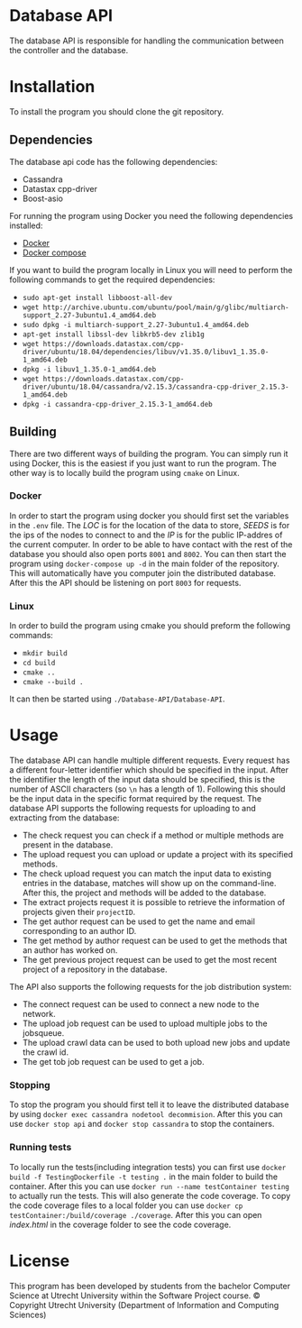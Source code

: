 # Database API
The database API is responsible for handling the communication between the controller and the database.

# Installation
To install the program you should clone the git repository.

## Dependencies
The database api code has the following dependencies:
* Cassandra
* Datastax cpp-driver
* Boost-asio

For running the program using Docker you need the following dependencies installed:
* [Docker](https://docs.docker.com/get-docker/)
* [Docker compose](https://docs.docker.com/compose/install/)

If you want to build the program locally in Linux you will need to perform the following commands to get the required dependencies:
* `sudo apt-get install libboost-all-dev`
* `wget http://archive.ubuntu.com/ubuntu/pool/main/g/glibc/multiarch-support_2.27-3ubuntu1.4_amd64.deb`
* `sudo dpkg -i multiarch-support_2.27-3ubuntu1.4_amd64.deb`
* `apt-get install libssl-dev libkrb5-dev zlib1g`
* `wget https://downloads.datastax.com/cpp-driver/ubuntu/18.04/dependencies/libuv/v1.35.0/libuv1_1.35.0-1_amd64.deb`
* `dpkg -i libuv1_1.35.0-1_amd64.deb`
* `wget https://downloads.datastax.com/cpp-driver/ubuntu/18.04/cassandra/v2.15.3/cassandra-cpp-driver_2.15.3-1_amd64.deb`
* `dpkg -i cassandra-cpp-driver_2.15.3-1_amd64.deb`

## Building
There are two different ways of building the program. You can simply run it using Docker, this is the easiest if you just want to run the program. The other way is to locally build the program using `cmake` on Linux.

### Docker
In order to start the program using docker you should first set the variables in the `.env` file. The _LOC_ is for the location of the data to store, _SEEDS_ is for the ips of the nodes to connect to and the _IP_ is for the public IP-addres of the current computer. In order to be able to have contact with the rest of the database you should also open ports `8001` and `8002`. You can then start the program using `docker-compose up -d` in the main folder of the repository. This will automatically have you computer join the distributed database. After this the API should be listening on port `8003` for requests.

### Linux
In order to build the program using cmake you should preform the following commands:
* `mkdir build`
* `cd build`
* `cmake ..`
* `cmake --build .`

It can then be started using `./Database-API/Database-API`.

# Usage

The database API can handle multiple different requests. Every request has a different four-letter identifier which should be specified in the input. After the identifier the length of the input data should be specified, this is the number of ASCII characters (so `\n` has a length of 1). Following this should be the input data in the specific format required by the request. The database API supports the following requests for uploading to and extracting from the database:
* The check request you can check if a method or multiple methods are present in the database.
* The upload request you can upload or update a project with its specified methods.
* The check upload request you can match the input data to existing entries in the database, matches will show up on the command-line. After this, the project and methods will be added to the database.
* The extract projects request it is possible to retrieve the information of projects given their `projectID`.
* The get author request can be used to get the name and email corresponding to an author ID.
* The get method by author request can be used to get the methods that an author has worked on.
* The get previous project request can be used to get the most recent project of a repository in the database.

The API also supports the following requests for the job distribution system:
* The connect request can be used to connect a new node to the network.
* The upload job request can be used to upload multiple jobs to the jobsqueue.
* The upload crawl data can be used to both upload new jobs and update the crawl id.
* The get tob job request can be used to get a job.

### Stopping

To stop the program you should first tell it to leave the distributed database by using `docker exec cassandra nodetool decommision`. After this you can use `docker stop api` and `docker stop cassandra` to stop the containers.

### Running tests

To locally run the tests(including integration tests) you can first use `docker build -f TestingDockerfile -t testing .` in the main folder to build the container. After this you can use `docker run --name testContainer testing` to actually run the tests. This will also generate the code coverage. To copy the code coverage files to a local folder you can use `docker cp testContainer:/build/coverage ./coverage`. After this you can open _index.html_ in the coverage folder to see the code coverage.

# License
This program has been developed by students from the bachelor Computer Science at Utrecht University within the Software Project course.
© Copyright Utrecht University (Department of Information and Computing Sciences)
